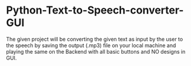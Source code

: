 # Python-Text-to-Speech-converter-GUI
The given project will be converting the given text as input by the user to the speech by saving the output (.mp3) file on your local machine and playing the same on the Backend with all basic buttons and NO designs in GUI.

<blockquote class="imgur-embed-pub" lang="en" data-id="a/u5IijYc" data-context="false" ><a href="//imgur.com/a/u5IijYc"></a></blockquote><script async src="//s.imgur.com/min/embed.js" charset="utf-8"></script>